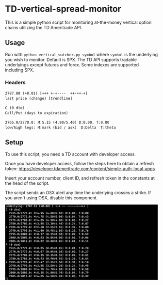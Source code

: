 # TD-vertical-spread-monitor
This is a simple python script for monitoring at-the-money vertical option chains
utilizing the TD Ameritrade API.

## Usage
Run with `python vertical_watcher.py symbol` where `symbol` is the underlying you
wish to monitor. Default is SPX. The TD API supports tradable underlyings
except futures and forex. Some indexes are supported including SPX.


### Headers
`2787.80 (+0.01) [+++ +-+----  ++-++-+]`<br/>
`last price (change) [trendline]`

`C (0 dte)`<br/>
`Call/Put (days to expiration)`

`2765.0/2770.0: M:5.15 (4.90/5.40) D:0.00, T:0.00`<br/>
`low/high legs: M:mark (bid / ask)  D:Delta  T:theta`

## Setup
To use this script, you need a TD account with developer access.

Once you have developer access, follow the steps here to obtain a refresh token:
https://developer.tdameritrade.com/content/simple-auth-local-apps

Insert your account number, client ID, and refresh token in the constants at the
head of the script.

The script sends an OSX alert any time the underlying crosses a strike. If you
aren't using OSX, disable this component.

![Example](https://raw.githubusercontent.com/BorsosWyatt/TD-vertical-spread-monitor/master/vert_watcher.png)
